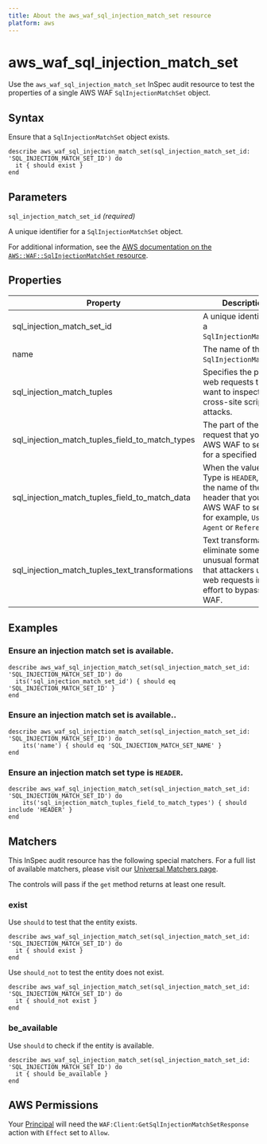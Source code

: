 ```yaml
---
title: About the aws_waf_sql_injection_match_set resource
platform: aws
---
```


# aws_waf_sql_injection_match_set

Use the `aws_waf_sql_injection_match_set` InSpec audit resource to test the properties of a single AWS WAF `SqlInjectionMatchSet` object.

## Syntax

Ensure that a `SqlInjectionMatchSet` object exists.

    describe aws_waf_sql_injection_match_set(sql_injection_match_set_id: 'SQL_INJECTION_MATCH_SET_ID') do
      it { should exist }
    end

## Parameters

`sql_injection_match_set_id` _(required)_

A unique identifier for a `SqlInjectionMatchSet` object.

For additional information, see the [AWS documentation on the `AWS::WAF::SqlInjectionMatchSet` resource](https://docs.aws.amazon.com/AWSCloudFormation/latest/UserGuide/aws-resource-waf-sqlinjectionmatchset.html).

## Properties

| Property | Description |
| --- | --- |
| sql_injection_match_set_id | A unique identifier for a `SqlInjectionMatchSet`. |
| name | The name of the `SqlInjectionMatchSet`. |
| sql_injection_match_tuples | Specifies the parts of web requests that you want to inspect for cross-site scripting attacks. |
| sql_injection_match_tuples_field_to_match_types | The part of the web request that you want AWS WAF to search for a specified string. |
| sql_injection_match_tuples_field_to_match_data | When the value of Type is `HEADER`, enter the name of the header that you want AWS WAF to search, for example, `User-Agent` or `Referer`. |
| sql_injection_match_tuples_text_transformations | Text transformations eliminate some of the unusual formatting that attackers use in web requests in an effort to bypass AWS WAF. |

## Examples

### Ensure an injection match set is available.

    describe aws_waf_sql_injection_match_set(sql_injection_match_set_id: 'SQL_INJECTION_MATCH_SET_ID') do
      its('sql_injection_match_set_id') { should eq 'SQL_INJECTION_MATCH_SET_ID' }
    end

### Ensure an injection match set is available..

    describe aws_waf_sql_injection_match_set(sql_injection_match_set_id: 'SQL_INJECTION_MATCH_SET_ID') do
        its('name') { should eq 'SQL_INJECTION_MATCH_SET_NAME' }
    end

### Ensure an injection match set type is `HEADER`.

    describe aws_waf_sql_injection_match_set(sql_injection_match_set_id: 'SQL_INJECTION_MATCH_SET_ID') do
        its('sql_injection_match_tuples_field_to_match_types') { should include 'HEADER' }
    end

## Matchers

This InSpec audit resource has the following special matchers. For a full list of available matchers, please visit our [Universal Matchers page](https://www.inspec.io/docs/reference/matchers/).

The controls will pass if the `get` method returns at least one result.

### exist

Use `should` to test that the entity exists.

    describe aws_waf_sql_injection_match_set(sql_injection_match_set_id: 'SQL_INJECTION_MATCH_SET_ID') do
      it { should exist }
    end

Use `should_not` to test the entity does not exist.

    describe aws_waf_sql_injection_match_set(sql_injection_match_set_id: 'SQL_INJECTION_MATCH_SET_ID') do
      it { should_not exist }
    end

### be_available

Use `should` to check if the entity is available.

    describe aws_waf_sql_injection_match_set(sql_injection_match_set_id: 'SQL_INJECTION_MATCH_SET_ID') do
      it { should be_available }
    end

## AWS Permissions

Your [Principal](https://docs.aws.amazon.com/IAM/latest/UserGuide/intro-structure.html#intro-structure-principal) will need the `WAF:Client:GetSqlInjectionMatchSetResponse` action with `Effect` set to `Allow`.
